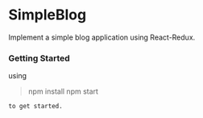 # SimpleBlog

Implement a simple blog application using React-Redux.

### Getting Started

using
> npm install
> npm start
```
to get started.
